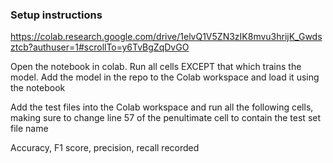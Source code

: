 ### Setup instructions

https://colab.research.google.com/drive/1elvQ1V5ZN3zIK8mvu3hrijK_Gwdsztcb?authuser=1#scrollTo=y6TvBgZqDvGO

Open the notebook in colab. Run all cells EXCEPT that which trains the model. Add the model in the repo to the Colab workspace and load it using the notebook 

Add the test files into the Colab workspace and run all the following cells, making sure to change line 57 of the penultimate cell to contain the test set file name

Accuracy, F1 score, precision, recall recorded

